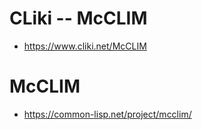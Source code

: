 # CLiki -- McCLIM #

* https://www.cliki.net/McCLIM

# McCLIM #

* https://common-lisp.net/project/mcclim/
